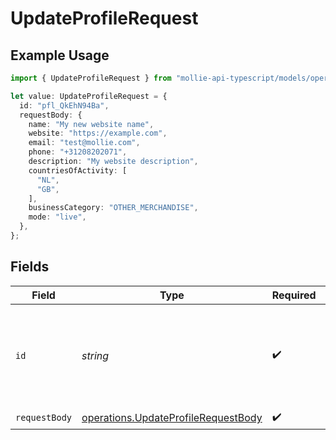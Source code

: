 # UpdateProfileRequest

## Example Usage

```typescript
import { UpdateProfileRequest } from "mollie-api-typescript/models/operations";

let value: UpdateProfileRequest = {
  id: "pfl_QkEhN94Ba",
  requestBody: {
    name: "My new website name",
    website: "https://example.com",
    email: "test@mollie.com",
    phone: "+31208202071",
    description: "My website description",
    countriesOfActivity: [
      "NL",
      "GB",
    ],
    businessCategory: "OTHER_MERCHANDISE",
    mode: "live",
  },
};
```

## Fields

| Field                                                                                      | Type                                                                                       | Required                                                                                   | Description                                                                                | Example                                                                                    |
| ------------------------------------------------------------------------------------------ | ------------------------------------------------------------------------------------------ | ------------------------------------------------------------------------------------------ | ------------------------------------------------------------------------------------------ | ------------------------------------------------------------------------------------------ |
| `id`                                                                                       | *string*                                                                                   | :heavy_check_mark:                                                                         | Provide the ID of the item you want to perform this operation on.                          | pfl_QkEhN94Ba                                                                              |
| `requestBody`                                                                              | [operations.UpdateProfileRequestBody](../../models/operations/updateprofilerequestbody.md) | :heavy_check_mark:                                                                         | N/A                                                                                        |                                                                                            |
